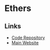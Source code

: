 # Ethers

## Links

- [Code Repository](https://github.com/ethers-io/ethers.js/)
- [Main Website](https://ethers.org/)
